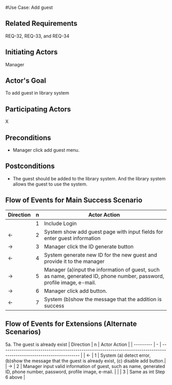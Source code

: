 #Use Case: Add guest

## **Related Requirements**

REQ-32, REQ-33, and REQ-34

## **Initiating Actors**

Manager

## **Actor's Goal**

To add guest in library system

## **Participating Actors**

X

## **Preconditions**

- Manager click add guest menu.

## **Postconditions**

- The guest should be added to the library system. And the library system allows the guest to use the system.

## Flow of Events for Main Success Scenario
| Direction | n | Actor Action                                                                                                         |
| --------- | - | -------------------------------------------------------------------------------------------------------------------- |
|            | 1 | Include Login |
| ←         | 2 | System show add guest page with input fields for enter guest information |
| →         | 3 | Manager click the ID generate button |
| ←         | 4 | System generate new ID for the new guest and provide it to the manager |
| →         | 5 | Manager (a)input the information of guest, such as name, generated ID, phone number, password, profile image, e-mail. |
| →         | 6 | Manager click add button. |
| ←         | 7 | System (b)show the message that the addition is success |


## Flow of Events for Extensions (Alternate Scenarios)
5a. The guest is already exist
| Direction | n | Actor Action                                                                                                         |
| --------- | - | -------------------------------------------------------------------------------------------------------------------- |
| ←         | 1 | System (a) detect error, (b)show the message that the guest is already exist, (c) disable add button.|
| →         | 2 | Manager input valid information of guest, such as name, generated ID, phone number, password, profile image, e-mail. |
|             | 3 | Same as int Step 6 above |
